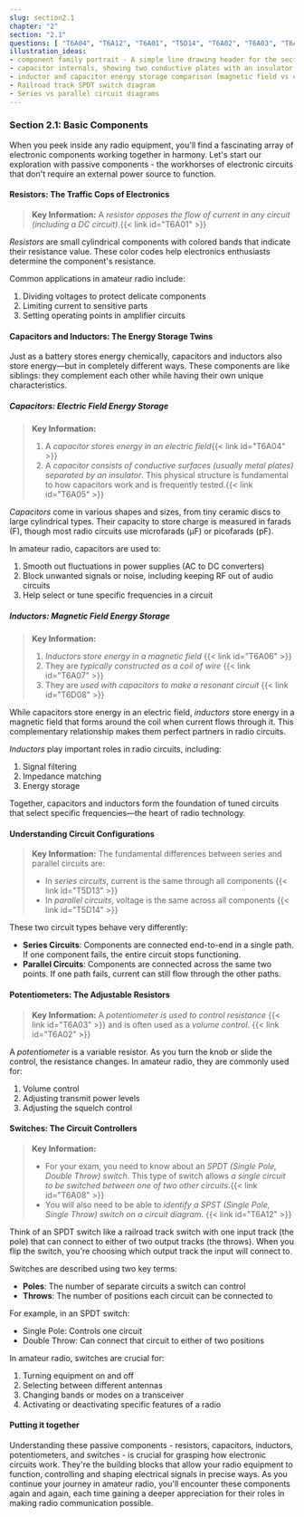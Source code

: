 ```yaml
---
slug: section2.1
chapter: "2"
section: "2.1"
questions: [ "T6A04", "T6A12", "T6A01", "T5D14", "T6A02", "T6A03", "T6A06", "T5D13", "T6A05", "T6A07", "T6D08", "T6A08" ]
illustration_ideas:
- component family portrait - A simple line drawing header for the section showing the basic components with friendly faces, positioned like a family photo.
- capacitor internals, showing two conductive plates with an insulator
- inductor and capacitor energy storage comparison (magnetic field vs electric field)
- Railroad track SPDT switch diagram
- Series vs parallel circuit diagrams
---
```


### Section 2.1: Basic Components

When you peek inside any radio equipment, you'll find a fascinating array of electronic components working together in harmony. Let's start our exploration with passive components - the workhorses of electronic circuits that don't require an external power source to function.

#### Resistors: The Traffic Cops of Electronics

> **Key Information:** A *resistor opposes the flow of current in any circuit (including a DC circuit)*.{{< link id="T6A01" >}}

*Resistors* are small cylindrical components with colored bands that indicate their resistance value. These color codes help electronics enthusiasts determine the component's resistance. 

Common applications in amateur radio include:
1. Dividing voltages to protect delicate components
2. Limiting current to sensitive parts
3. Setting operating points in amplifier circuits

#### Capacitors and Inductors: The Energy Storage Twins

Just as a battery stores energy chemically, capacitors and inductors also store energy—but in completely different ways. These components are like siblings: they complement each other while having their own unique characteristics.

##### Capacitors: Electric Field Energy Storage

> **Key Information:**
> 1. A *capacitor stores energy in an electric field*{{< link id="T6A04" >}}
> 2. A *capacitor consists of conductive surfaces (usually metal plates) separated by an insulator*. This physical structure is fundamental to how capacitors work and is frequently tested.{{< link id="T6A05" >}}

*Capacitors* come in various shapes and sizes, from tiny ceramic discs to large cylindrical types. Their capacity to store charge is measured in farads (F), though most radio circuits use microfarads (µF) or picofarads (pF).

In amateur radio, capacitors are used to:
1. Smooth out fluctuations in power supplies (AC to DC converters)
2. Block unwanted signals or noise, including keeping RF out of audio circuits
3. Help select or tune specific frequencies in a circuit

##### Inductors: Magnetic Field Energy Storage

> **Key Information:**
> 1. *Inductors store energy in a magnetic field* {{< link id="T6A06" >}}
> 2. They are *typically constructed as a coil of wire* {{< link id="T6A07" >}}
> 3. They are *used with capacitors to make a resonant circuit* {{< link id="T6D08" >}}

While capacitors store energy in an electric field, *inductors* store energy in a magnetic field that forms around the coil when current flows through it. This complementary relationship makes them perfect partners in radio circuits.

*Inductors* play important roles in radio circuits, including:
1. Signal filtering
2. Impedance matching
3. Energy storage

Together, capacitors and inductors form the foundation of tuned circuits that select specific frequencies—the heart of radio technology.

#### Understanding Circuit Configurations

> **Key Information:** The fundamental differences between series and parallel circuits are:
> - In *series circuits*, current is the same through all components {{< link id="T5D13" >}}
> - In *parallel circuits*, voltage is the same across all components {{< link id="T5D14" >}}

These two circuit types behave very differently:
- **Series Circuits**: Components are connected end-to-end in a single path. If one component fails, the entire circuit stops functioning.
- **Parallel Circuits**: Components are connected across the same two points. If one path fails, current can still flow through the other paths.

#### Potentiometers: The Adjustable Resistors

> **Key Information:** A *potentiometer is used to control resistance* {{< link id="T6A03" >}} and is often used as a *volume control*. {{< link id="T6A02" >}}

A *potentiometer* is a variable resistor. As you turn the knob or slide the control, the resistance changes. In amateur radio, they are commonly used for:
1. Volume control
2. Adjusting transmit power levels
3. Adjusting the squelch control

#### Switches: The Circuit Controllers

> **Key Information:**
> * For your exam, you need to know about an *SPDT (Single Pole, Double Throw) switch*. This type of switch allows *a single circuit to be switched between one of two other circuits*.{{< link id="T6A08" >}}
> * You will also need to be able to *identify a SPST (Single Pole, Single Throw) switch on a circuit diagram*. {{< link id="T6A12" >}}

Think of an SPDT switch like a railroad track switch with one input track (the pole) that can connect to either of two output tracks (the throws). When you flip the switch, you're choosing which output track the input will connect to.

Switches are described using two key terms:
- **Poles**: The number of separate circuits a switch can control
- **Throws**: The number of positions each circuit can be connected to

For example, in an SPDT switch:
- Single Pole: Controls one circuit
- Double Throw: Can connect that circuit to either of two positions

In amateur radio, switches are crucial for:
1. Turning equipment on and off
2. Selecting between different antennas
3. Changing bands or modes on a transceiver
4. Activating or deactivating specific features of a radio

#### Putting it together

Understanding these passive components - resistors, capacitors, inductors, potentiometers, and switches - is crucial for grasping how electronic circuits work. They're the building blocks that allow your radio equipment to function, controlling and shaping electrical signals in precise ways. As you continue your journey in amateur radio, you'll encounter these components again and again, each time gaining a deeper appreciation for their roles in making radio communication possible.
